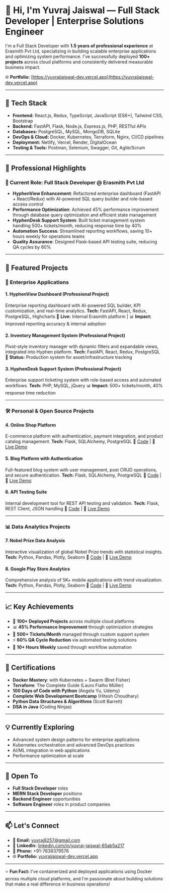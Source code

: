 # 👋 Hi, I'm Yuvraj Jaiswal — Full Stack Developer | Enterprise Solutions Engineer

I'm a Full Stack Developer with **1.5 years of professional experience** at Erasmith Pvt Ltd, specializing in building scalable enterprise applications and optimizing system performance. I've successfully deployed **100+ projects** across cloud platforms and consistently delivered measurable business impact.

🌐 **Portfolio:** [https://yuvrajjaiswal-dev.vercel.app](https://yuvrajjaiswal-dev.vercel.app)

---

## 🚀 Tech Stack
* **Frontend:** React.js, Redux, TypeScript, JavaScript (ES6+), Tailwind CSS, Bootstrap
* **Backend:** FastAPI, Flask, Node.js, Express.js, PHP, RESTful APIs
* **Databases:** PostgreSQL, MySQL, MongoDB, SQLite
* **DevOps & Cloud:** Docker, Kubernetes, Terraform, Nginx, CI/CD pipelines
* **Deployment:** Netlify, Vercel, Render, DigitalOcean
* **Testing & Tools:** Postman, Selenium, Swagger, Git, Agile/Scrum

---

## 💼 Professional Highlights

### 🏢 Current Role: Full Stack Developer @ Erasmith Pvt Ltd
- **HyphenView Enhancement**: Refactored enterprise dashboard (FastAPI + React/Redux) with AI-powered SQL query builder and role-based access control
- **Performance Optimization**: Achieved 45% performance improvement through database query optimization and efficient state management
- **HyphenDesk Support System**: Built ticket management system handling 500+ tickets/month, reducing response time by 40%
- **Automation Success**: Streamlined reporting workflows, saving 10+ hours weekly for operations teams
- **Quality Assurance**: Designed Flask-based API testing suite, reducing QA cycles by 60%

---

## 🔧 Featured Projects

### 🔵 Enterprise Applications
#### 1. HyphenView Dashboard (Professional Project)
Enterprise reporting dashboard with AI-powered SQL builder, KPI customization, and real-time analytics.
**Tech:** FastAPI, React, Redux, PostgreSQL, Highcharts
🔗 **Live:** Internal Erasmith platform | 📊 **Impact:** Improved reporting accuracy & internal adoption

#### 2. Inventory Management System (Professional Project)
Pivot-style inventory manager with dynamic filters and expandable views, integrated into Hyphen platform.
**Tech:** FastAPI, React, Redux, PostgreSQL
🔗 **Status:** Production system for asset/infrastructure tracking

#### 3. HyphenDesk Support System (Professional Project)
Enterprise support ticketing system with role-based access and automated workflows.
**Tech:** PHP, MySQL, jQuery
📊 **Impact:** 500+ tickets/month, 40% response time reduction

---

### 🛠 Personal & Open Source Projects
#### 4. Online Shop Platform
E-commerce platform with authentication, payment integration, and product catalog management.
**Tech:** Flask, SQLAlchemy, PostgreSQL
📌 [Code](https://github.com/YuvrajJais9257/online-shop-flask) | 🔗 [Live Demo](https://online-shop-flask.onrender.com)

#### 5. Blog Platform with Authentication
Full-featured blog system with user management, post CRUD operations, and secure authentication.
**Tech:** Flask, SQLAlchemy, PostgreSQL
📌 [Code](https://github.com/YuvrajJais9257/blog-with-users-flask) | 🔗 [Live Demo](https://blog-users-flask.onrender.com)

#### 6. API Testing Suite
Internal development tool for REST API testing and validation.
**Tech:** Flask, REST Client, JSON handling
📌 [Code](https://github.com/YuvrajJais9257/flask-api-tester) | 🔗 [Live Demo](https://apitester-flask.onrender.com)

---

### 📊 Data Analytics Projects
#### 7. Nobel Prize Data Analysis
Interactive visualization of global Nobel Prize trends with statistical insights.
**Tech:** Python, Pandas, Plotly, Seaborn
📌 [Code](https://github.com/YuvrajJais9257/nobel-prize-analysis) | 🔗 [Live Demo](https://nobel-data-analysis.vercel.app)

#### 8. Google Play Store Analytics
Comprehensive analysis of 5K+ mobile applications with trend visualization.
**Tech:** Python, Pandas, Plotly, Seaborn
📌 [Code](https://github.com/YuvrajJais9257/google-playstore-eda) | 🔗 [Live Demo](https://playstore-app-data.vercel.app)

---

## 📈 Key Achievements
- 🚀 **100+ Deployed Projects** across multiple cloud platforms
- 📊 **45% Performance Improvement** through optimization strategies
- 🎫 **500+ Tickets/Month** managed through custom support system
- ⚡ **60% QA Cycle Reduction** via automated testing solutions
- 🔄 **10+ Hours Weekly** saved through workflow automation

---

## 📜 Certifications
* **Docker Mastery**: with Kubernetes + Swarm (Bret Fisher)
* **Terraform**: The Complete Guide (Lauro Fialho Müller)
* **100 Days of Code with Python** (Angela Yu, Udemy)
* **Complete Web Development Bootcamp** (Hitesh Choudhary)
* **Python Data Structures & Algorithms** (Scott Barrett)
* **DSA in Java** (Coding Ninjas)

---

## 💡 Currently Exploring
* Advanced system design patterns for enterprise applications
* Kubernetes orchestration and advanced DevOps practices
* AI/ML integration in web applications
* Performance optimization at scale

---

## 🎯 Open To
* **Full Stack Developer** roles
* **MERN Stack Developer** positions
* **Backend Engineer** opportunities
* **Software Engineer** roles in product companies

---

## 📫 Let's Connect
* 📧 **Email:** [yuvraj8257@gmail.com](mailto:yuvraj8257@gmail.com)
* 💼 **LinkedIn:** [linkedin.com/in/yuvraj-jaiswal-65ab5a217](https://www.linkedin.com/in/yuvraj-jaiswal-65ab5a217/)
* 📱 **Phone:** +91-7838379576
* 🌐 **Portfolio:** [yuvrajjaiswal-dev.vercel.app](https://yuvrajjaiswal-dev.vercel.app)

---

⭐ **Fun Fact:** I've containerized and deployed applications using Docker across multiple cloud platforms, and I'm passionate about building solutions that make a real difference in business operations!
